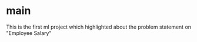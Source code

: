 # main
This is the first ml project which highlighted about the problem statement on "Employee Salary"
